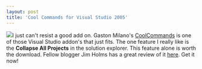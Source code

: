 ```yaml
---
layout: post
title: 'Cool Commands for Visual Studio 2005'
---
```

![](http://s3.amazonaws.com/BlueOnionSoftware/Blog/coolcommands.png)I just can't resist a good add on. Gaston Milano's [CoolCommands](http://weblogs.asp.net/gmilano/archive/2005/11/10/430240.aspx) is one of those Visual Studio addon's that just fits. The one feature I really like is the **Collapse All Projects** in the solution explorer. This feature alone is worth the download. Fellow blogger Jim Holms has a great review of it [here](http://visualstudiohacks.com/coolcommands). Get it now!
